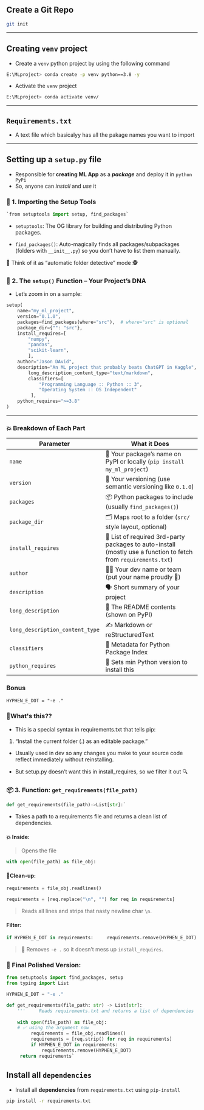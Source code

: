 ## Create a Git Repo 

```bash
git init
```

---
## Creating `venv` project
- Create a `venv` python project by using the following command

```bash
E:\MLproject> conda create -p venv python==3.8 -y
```

- Activate the `venv` project

```bash
E:\MLproject> conda activate venv/
```

---

## `Requirements.txt`

- A text file which basicalyy has all the pakage names you want to import

---

## Setting up a `setup.py` file

- Responsible for **creating ML App** as a ***package*** and deploy it in `python PyPi`
- So, anyone can _install_ and _use_ it

### 🔢 1. Importing the Setup Tools


```python
`from setuptools import setup, find_packages`
```

- `setuptools`: The OG library for building and distributing Python packages.
    
- `find_packages()`: Auto-magically finds all packages/subpackages (folders with `__init__.py`) so you don’t have to list them manually.
    

🧠 Think of it as “automatic folder detective” mode 🕵️

### 🔧 2. The `setup()` Function – Your Project’s DNA

- Let’s zoom in on a sample:

``` python 
setup(     
	name="my_ml_project",
	version="0.1.0",     
	packages=find_packages(where="src"),  # where="src" is optional
	package_dir={"": "src"},     
	install_requires=[         
		"numpy",         
		"pandas",         
		"scikit-learn",
		],     
	author="Jason DAvid",     
	description="An ML project that probably beats ChatGPT in Kaggle",                 long_description=open("README.md").read(),
		long_description_content_type="text/markdown",
		classifiers=[
		    "Programming Language :: Python :: 3",         
		    "Operating System :: OS Independent"
	     ],
	python_requires=">=3.8"
)
```

---

### 💥 Breakdown of Each Part

| Parameter                       | What it Does                                                                                                    |
| ------------------------------- | --------------------------------------------------------------------------------------------------------------- |
| `name`                          | 📛 Your package’s name on PyPI or locally (`pip install my_ml_project`)                                         |
| `version`                       | 🔢 Your versioning (use semantic versioning like `0.1.0`)                                                       |
| `packages`                      | 📦 Python packages to include (usually `find_packages()`)                                                       |
| `package_dir`                   | 🗂️ Maps root to a folder (`src/` style layout, optional)                                                       |
| `install_requires`              | 📜 List of required 3rd-party packages to auto-install (mostly use a function to fetch from `requirements.txt`) |
| `author`                        | 🧑‍🎨 Your dev name or team (put your name proudly 😤)                                                          |
| `description`                   | 🗣️ Short summary of your project                                                                               |
| `long_description`              | 📘 The README contents (shown on PyPI)                                                                          |
| `long_description_content_type` | ✍️ Markdown or reStructuredText                                                                                 |
| `classifiers`                   | 🔖 Metadata for Python Package Index                                                                            |
| `python_requires`               | 🐍 Sets min Python version to install this                                                                      |

### Bonus 

```txt
HYPHEN_E_DOT = "-e ."
```

### 🤔What's this??
 - This is a special syntax in requirements.txt that tells pip:

1. “Install the current folder (.) as an editable package.”

- Usually used in dev so any changes you make to your source code reflect immediately without reinstalling.

- But setup.py doesn’t want this in install_requires, so we filter it out 🔍

### 📦 3. Function: `get_requirements(file_path)`

```python
def get_requirements(file_path)->List[str]:`
```

- Takes a path to a requirements file and returns a clean list of dependencies.
    

#### 💥 Inside:

> Opens the file 

```python
with open(file_path) as file_obj:
```
#### 🧹Clean-up:

```python
requirements = file_obj.readlines() 

requirements = [req.replace("\n", "") for req in requirements]
```

> Reads all lines and strips that nasty newline char `\n`.

#### Filter:

```python
if HYPHEN_E_DOT in requirements:     requirements.remove(HYPHEN_E_DOT)
```

> 💅 Removes `-e .` so it doesn’t mess up `install_requires`.

### 🧼 Final Polished Version:

``` python
from setuptools import find_packages, setup
from typing import List

HYPHEN_E_DOT = "-e ."

def get_requirements(file_path: str) -> List[str]:
	'''     Reads requirements.txt and returns a list of dependencies     '''          requirements = []     
	
	with open(file_path) as file_obj:  
	# ✅ using the argument now
	     requirements = file_obj.readlines()
	     requirements = [req.strip() for req in requirements]
	     if HYPHEN_E_DOT in requirements:
	         requirements.remove(HYPHEN_E_DOT)
     return requirements`
```

## Install all `dependencies`

- Install all **dependencies** from `requirements.txt` using `pip-install`

```bash
pip install -r requirements.txt
```
